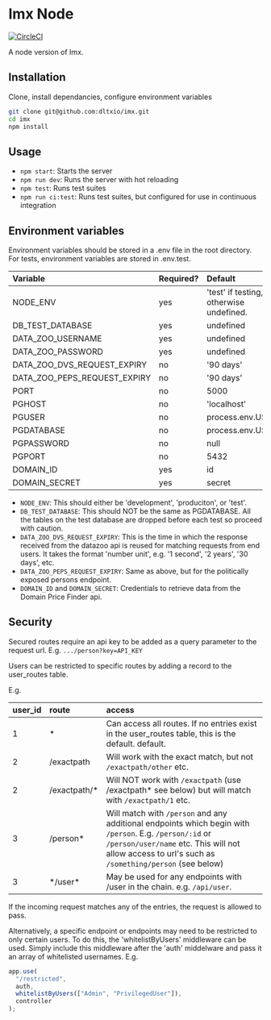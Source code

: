 # Imx Node

[![CircleCI](https://circleci.com/gh/dltxio/imx/tree/master.svg?style=svg&circle-token=957628dcd018f27fd039620506fdacf30072f8c4)](https://circleci.com/gh/dltxio/imx/tree/master)

A node version of Imx.

## Installation

Clone, install dependancies, configure environment variables

```bash
git clone git@github.com:dltxio/imx.git
cd imx
npm install
```

## Usage

- `npm start`: Starts the server
- `npm run dev`: Runs the server with hot reloading
- `npm test`: Runs test suites
- `npm run ci:test`: Runs test suites, but configured for use in continuous integration

## Environment variables

Environment variables should be stored in a .env file in the root directory. For tests, environment variables are stored in .env.test.

| Variable                     | Required? | Default                                 |
| :--------------------------- | :-------- | :-------------------------------------- |
| NODE_ENV                     | yes       | 'test' if testing, otherwise undefined. |
| DB_TEST_DATABASE             | yes       | undefined                               |
| DATA_ZOO_USERNAME            | yes       | undefined                               |
| DATA_ZOO_PASSWORD            | yes       | undefined                               |
| DATA_ZOO_DVS_REQUEST_EXPIRY  | no        | '90 days'                               |
| DATA_ZOO_PEPS_REQUEST_EXPIRY | no        | '90 days'                               |
| PORT                         | no        | 5000                                    |
| PGHOST                       | no        | 'localhost'                             |
| PGUSER                       | no        | process.env.USER                        |
| PGDATABASE                   | no        | process.env.USER                        |
| PGPASSWORD                   | no        | null                                    |
| PGPORT                       | no        | 5432                                    |
| DOMAIN_ID                    | yes       | id                                      |
| DOMAIN_SECRET                | yes       | secret                                  |

- `NODE_ENV`: This should either be 'development', 'produciton', or 'test'.
- `DB_TEST_DATABASE`: This should NOT be the same as PGDATABASE. All the tables on the test database are dropped before each test so proceed with caution.
- `DATA_ZOO_DVS_REQUEST_EXPIRY`: This is the time in which the response received from the datazoo api is reused for matching requests from end users. It takes the format 'number unit', e.g. '1 second', '2 years', '30 days', etc.
- `DATA_ZOO_PEPS_REQUEST_EXPIRY`: Same as above, but for the politically exposed persons endpoint.
- `DOMAIN_ID` and `DOMAIN_SECRET`: Credentials to retrieve data from the Domain Price Finder api.

## Security

Secured routes require an api key to be added as a query parameter to the request url. E.g. `.../person?key=API_KEY`

Users can be restricted to specific routes by adding a record to the user_routes table.

E.g.

| user_id | route         | access                                                                                                                                                                                                        |
| :------ | :------------ | :------------------------------------------------------------------------------------------------------------------------------------------------------------------------------------------------------------ |
| 1       | \*            | Can access all routes. If no entries exist in the user_routes table, this is the default. default.                                                                                                            |
| 2       | /exactpath    | Will work with the exact match, but not `/exactpath/other` etc.                                                                                                                                               |
| 2       | /exactpath/\* | Will NOT work with `/exactpath` (use /exactpath\* see below) but will match with `/exactpath/1` etc.                                                                                                          |
| 3       | /person\*     | Will match with `/person` and any additional endpoints which begin with `/person`. E.g. `/person/:id` or `/person/user/name` etc. This will not allow access to url's such as `/something/person` (see below) |
| 3       | \*/user\*     | May be used for any endpoints with /user in the chain. e.g. `/api/user`.                                                                                                                                      |

If the incoming request matches any of the entries, the request is allowed to pass.

Alternatively, a specific endpoint or endpoints may need to be restricted to only certain users. To do this, the 'whitelistByUsers' middleware can be used. Simply include this middleware after the 'auth' middelware and pass it an array of whitelisted usernames. E.g.

```javascript
app.use(
  "/restricted",
  auth,
  whitelistByUsers(["Admin", "PrivilegedUser"]),
  controller
);
```
